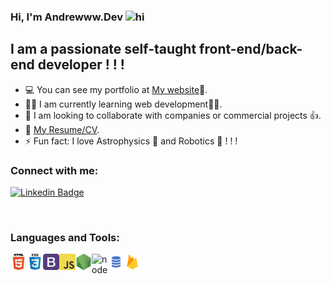 ### Hi, I'm Andrewww.Dev <img src="https://user-images.githubusercontent.com/1303154/88677602-1635ba80-d120-11ea-84d8-d263ba5fc3c0.gif" width="28px" alt="hi">

## I am a passionate self-taught front-end/back-end developer ! ! !

- 💻 You can see my portfolio at [My website](https://andrewdev-200.web.app//)👀.
- 👨‍💻 I am currently learning web development👨‍🏫.
- 🤝 I am looking to collaborate with companies or commercial projects 👍.
- :paperclip: [My Resume/CV](https://drive.google.com/file/d/1vtH9w4v8p-UEsjcXT8mF3yMDFhzxVj93/view?usp=sharing).
- ⚡ Fun fact: I love Astrophysics 🌠 and Robotics 🤖 ! ! !

### Connect with me:

[![Linkedin Badge](https://img.shields.io/badge/-Andrewww.Dev-0e76a8?style=flat&labelColor=0e76a8&logo=linkedin&logoColor=white)](https://www.linkedin.com/in/andrew-cleyber-uzcategui-pe%C3%B1a-a2a320238/)

<br />

### Languages ​​and Tools:

<img align="left" alt="HTML5" width="26px" src="https://raw.githubusercontent.com/github/explore/80688e429a7d4ef2fca1e82350fe8e3517d3494d/topics/html/html.png" />
<img align="left" alt="CSS3" width="26px" src="https://raw.githubusercontent.com/github/explore/80688e429a7d4ef2fca1e82350fe8e3517d3494d/topics/css/css.png" />
<img align="left" alt="CSS3" width="26px" src="https://raw.githubusercontent.com/github/explore/80688e429a7d4ef2fca1e82350fe8e3517d3494d/topics/bootstrap/bootstrap.png" />
<img align="left" alt="node" width="26px" src="https://raw.githubusercontent.com/github/explore/80688e429a7d4ef2fca1e82350fe8e3517d3494d/topics/javascript/javascript.png" />

<img align="left" alt="node" width="26px" src="https://raw.githubusercontent.com/github/explore/80688e429a7d4ef2fca1e82350fe8e3517d3494d/topics/nodejs/nodejs.png" />
<img align="left" alt="node" width="26px" src="https://avatars.githubusercontent.com/u/139426?s=200&v=4" />

<img align="left" alt="node" width="26px" src="https://raw.githubusercontent.com/github/explore/80688e429a7d4ef2fca1e82350fe8e3517d3494d/topics/sql/sql.png" />

<img align="left" alt="node" width="26px" src="https://raw.githubusercontent.com/github/explore/80688e429a7d4ef2fca1e82350fe8e3517d3494d/topics/firebase/firebase.png" />




